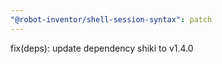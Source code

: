 ```yaml
---
"@robot-inventor/shell-session-syntax": patch
---
```


fix(deps): update dependency shiki to v1.4.0
